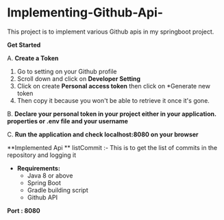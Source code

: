 # Implementing-Github-Api-

This project is to implement various Github apis in my springboot project.

**Get Started**

A. **Create a Token** 
1. Go to setting on your Github profile
2. Scroll down and click on **Developer Setting** 
3. Click on create **Personal access token** then click on *Generate new token 
4. Then copy it because you won't be able to retrieve it once it's gone.

B. **Declare your personal token in your project either in your application. properties or .env file and your username**

C. **Run the application and check localhost:8080 on your browser** 

**Implemented Api **
listCommit :- This is to get the list of commits in the repository and logging it 

- **Requirements:**
    - Java 8 or above
    - Spring Boot
    - Gradle building script
    - Github API


**Port : 8080**
